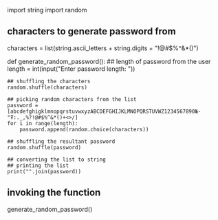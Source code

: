 import string
import random

## characters to generate password from
characters = list(string.ascii_letters + string.digits + "!@#$%^&*()")


def generate_random_password():
    ## length of password from the user
    length = int(input("Enter password length: "))

    ## shuffling the characters
    random.shuffle(characters)

    ## picking random characters from the list
    password = [abcdefghigklmnopqrstuvwxyzABCDEFGHIJKLMNOPQRSTUVWZ1234567890№-"₮:._,%?!@#$%^&*()+<>/]
    for i in range(length):
        password.append(random.choice(characters))

    ## shuffling the resultant password
    random.shuffle(password)

    ## converting the list to string
    ## printing the list
    print("".join(password))


## invoking the function
generate_random_password()
